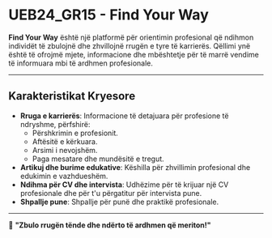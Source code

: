 # UEB24_GR15 - Find Your Way

**Find Your Way** është një platformë për orientimin profesional që ndihmon individët të zbulojnë dhe zhvillojnë rrugën e tyre të karrierës. Qëllimi ynë është të ofrojmë mjete, informacione dhe mbështetje për të marrë vendime të informuara mbi të ardhmen profesionale.

---

## **Karakteristikat Kryesore**
- **Rruga e karrierës**: Informacione të detajuara për profesione të ndryshme, përfshirë:
  - Përshkrimin e profesionit.
  - Aftësitë e kërkuara.
  - Arsimi i nevojshëm.
  - Paga mesatare dhe mundësitë e tregut.
- **Artikuj dhe burime edukative**: Këshilla për zhvillimin profesional dhe edukimin e vazhdueshëm.
- **Ndihma për CV dhe intervista**: Udhëzime për të krijuar një CV profesionale dhe për t'u përgatitur për intervista pune.
- **Shpallje pune**: Shpallje për punë dhe praktikë profesionale.

---

🎯 **"Zbulo rrugën tënde dhe ndërto të ardhmen që meriton!"**
